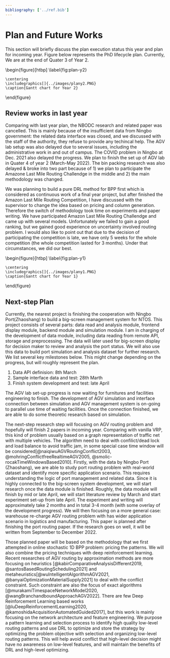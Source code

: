 ```yaml
---
bibliography: ['../ref.bib']
---
```




Plan and Future Works
======
This section will briefly discuss the plan execution status this year and plan for
incoming year. Figure below represents the PhD lifecycle plan. Currently, We are
at the end of Quater 3 of Year 2.


\begin{figure}[htbp]
    \label{fig:plan-y2}

    \centering
    \includegraphics[]{../images/plany2.PNG}  
    \caption{Gantt chart for Year 2}
\end{figure}

## Review works in last year

Comparing with last year plan, the NBODC research and related paper was
cancelled. This is mainly because of the insufficient data from Ningbo
government: the related data interface was closed, and we discussed with the
staff of the authority, they refuse to provide any techincal help. The AGV lab
setup was also delayed due to several issues, including the administrative work
in and out of campus. The COVID problem in Ningbo at Dec. 2021 also delayed the
progress. We plan to finish the set up of AGV lab in Quater 4 of year 2
(March-May 2022). The bin packing research was also delayed & broke into two
part because of 1) we plan to participate the Amazone Last Mile Routing
Challendge in the middle and 2) the main methodology was changed. 

We was planning to build a pure DRL method for BPP first which is considered as
continuous work of a final year project, but after finished the Amazon Last Mile
Routing Competition, I have discussed with the supervisor to change the idea
based on pricing and column generation. Therefore the switch of methodology took
time on experiments and paper writing. We have participated Amazon Last Mile
Routing Challendge and came up with several models. Unfortunately we failed to
gain a good ranking, but we gained good experience on uncertainty involved
routing problem. I would also like to point out that due to the decision of
participating the competition is late, we have only 5 weeks for the whole
competition (the whole competition lasted for 3 months). Under that
circumstances, we did our best.

\begin{figure}[htbp]
    \label{fig:plan-y1}

    \centering
    \includegraphics[]{../images/plany1.PNG}  
    \caption{Gantt chart for Year 1}
\end{figure}
<!-- ![Gantt chart for Year 1](../images/plany1.PNG) -->


## Next-step Plan

Currently, the nearest project is finishing the cooperation with Ningbo Port(Zhaoshang)
to build a big-screen management system for NTOS. This project consists of several parts:
data read and analysis module, frontend display module, backend module and simulation module. 
I am in charging of the development of data module, including data reading from remote API,
storage and preprocessing. The data will later used for big-screen display for decision maker
to review and analysis the port status. We will also use this data to build port simulation 
and analysis dataset for further research. We list several key milestones below. This might
change depending on the progress, but will roughly represent the plan.

1. Data API definision: 8th March
2. Sample interface data and test: 28th Marth
3. Finish system development and test: late April


The AGV lab set-up progress is now waiting for furnitures and facilities engineering to finish.
The development of AGV simulation and interface connection between simulation
and AGV management system is on-going to parallel use time of waiting facilities.
Once the connection finished, we are able to do some theoretic research based on simulation.

The next-step research step will focusing on AGV routing problem and hopefully
will finish 2 papers in incoming year. Comparing with vanilla VRP, this kind of problem 
usually based on a graph representation of traffic net with multiple vehicles. The 
algorithm need to deal with confilict/dead lock and load balance to avoid traffic jam, in some
special case time window will be considered[@naiqiwuAGVRoutingConflict2003, @mohringConflictfreeRealtimeAGV2005, @smolic-rocakTimeWindowsBased2010].
Firstly, with the data by Ningbo Port
(Zhaoshang), we are able to study port routing problem with real-world
dataset and identify more specific application scenario. This requires
understanding the logic of port management and related data. Since it is highly
connected to the big-screen system development, we will start research once the
data module is finished. Roughly, the data module will finish by mid or late
April, we will start literature review by March and start experiment set-up from
late April. The experiment and writing will approximately take 2 months and in
total 3-4 month (with some overlay of the development progress). We will then
focusing on a more general case: warehouse re-charge AGV routing problem with has wider
application scenario in logistics and manufacturing. This paper is planned 
after finishing the port routing paper. If the research goes on well, it will be 
written from September to December 2022.

Those planned paper will be based on the methodology that we first attempted in
online stochastic 1D BPP problem: pricing the patterns. We will also combine the
pricing techniques with deep reinforcement learning. Recent researches of AGV
 routing by approximation methods are more focusing on heuristics
[@kabirComparativeAnalysisDifferent2019, @santosBasedRoutingScheduling2021]
and metaheuristics[@wuIntelligentAlgorithmAGV2021, @banyaiOptimizationMaterialSupply2021]
to deal with the conflict constraint. Such constraint are also the focus of 
exact algorithms [@murakamiTimespaceNetworkModel2020, @wangBranchandboundApproachAGV2022].
There are few Deep Reinforcement Learning based works [@luDeepReinforcementLearning2020, @kamoshidaAcquisitionAutomatedGuided2017],
but this work is mainly focusing on the network architecture and feature engineering. 
We purpose a pattern learning and selection process to identify high quality low-level routing patterns
and use DRL to optimize and store the strategy by optimizing the problem objective with selection and organizing
low-level routing patterns. This will help avoid conflict that high-level decision might have no awareness on 
low-level features, and will maintain the benefits of DRL and high-level optimizing.
